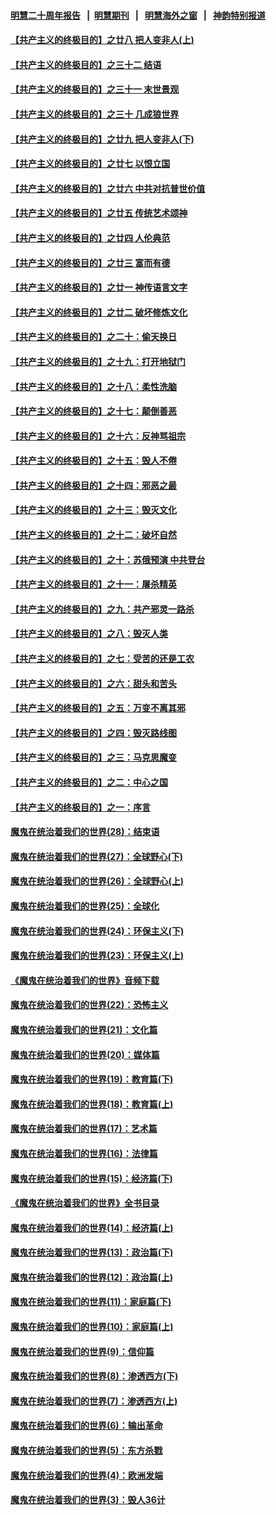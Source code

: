 #### [明慧二十周年报告](https://github.com/gfw-breaker/mh-reports/blob/master/README.md?t=07141036) &nbsp;&nbsp;|&nbsp;&nbsp;[明慧期刊](https://github.com/gfw-breaker/mh-qikan) &nbsp;&nbsp;|&nbsp;&nbsp; [明慧海外之窗](https://github.com/gfw-breaker/mh-news/blob/master/README.md?t=07141036) &nbsp;&nbsp;|&nbsp;&nbsp; [神韵特别报道](https://github.com/gfw-breaker/mh-news/blob/master/shenyun.md?t=07141036) 

#### [【共产主义的终极目的】之廿八 把人变非人(上)](../pages/nsc422/n11340492.md?t=07141036) 

#### [【共产主义的终极目的】之三十二 结语](../pages/nsc422/n11360535.md?t=07141036) 

#### [【共产主义的终极目的】之三十一 末世景观](../pages/nsc422/n11351129.md?t=07141036) 

#### [【共产主义的终极目的】之三十 几成狼世界](../pages/nsc422/n11348280.md?t=07141036) 

#### [【共产主义的终极目的】之廿九 把人变非人(下)](../pages/nsc422/n11344140.md?t=07141036) 

#### [【共产主义的终极目的】之廿七 以恨立国](../pages/nsc422/n11336944.md?t=07141036) 

#### [【共产主义的终极目的】之廿六 中共对抗普世价值](../pages/nsc422/n11324785.md?t=07141036) 

#### [【共产主义的终极目的】之廿五 传统艺术颂神](../pages/nsc422/n11296396.md?t=07141036) 

#### [【共产主义的终极目的】之廿四 人伦典范](../pages/nsc422/n11296397.md?t=07141036) 

#### [【共产主义的终极目的】之廿三 富而有德](../pages/nsc422/n11283598.md?t=07141036) 

#### [【共产主义的终极目的】之廿一 神传语言文字](../pages/nsc422/n11263265.md?t=07141036) 

#### [【共产主义的终极目的】之廿二 破坏修炼文化](../pages/nsc422/n11245728.md?t=07141036) 

#### [【共产主义的终极目的】之二十：偷天换日](../pages/nsc422/n11238846.md?t=07141036) 

#### [【共产主义的终极目的】之十九：打开地狱门](../pages/nsc422/n11206376.md?t=07141036) 

#### [【共产主义的终极目的】之十八：柔性洗脑](../pages/nsc422/n11199994.md?t=07141036) 

#### [【共产主义的终极目的】之十七：颠倒善恶](../pages/nsc422/n11179782.md?t=07141036) 

#### [【共产主义的终极目的】之十六：反神骂祖宗](../pages/nsc422/n11166798.md?t=07141036) 

#### [【共产主义的终极目的】之十五：毁人不倦](../pages/nsc422/n11166792.md?t=07141036) 

#### [【共产主义的终极目的】之十四：邪恶之最](../pages/nsc422/n11150249.md?t=07141036) 

#### [【共产主义的终极目的】之十三：毁灭文化](../pages/nsc422/n11135227.md?t=07141036) 

#### [【共产主义的终极目的】之十二：破坏自然](../pages/nsc422/n11135214.md?t=07141036) 

#### [【共产主义的终极目的】之十：苏俄预演 中共登台](../pages/nsc422/n11118424.md?t=07141036) 

#### [【共产主义的终极目的】之十一：屠杀精英](../pages/nsc422/n11118442.md?t=07141036) 

#### [【共产主义的终极目的】之九：共产邪灵一路杀](../pages/nsc422/n11114139.md?t=07141036) 

#### [【共产主义的终极目的】之八：毁灭人类](../pages/nsc422/n11108503.md?t=07141036) 

#### [【共产主义的终极目的】之七：受苦的还是工农](../pages/nsc422/n11101809.md?t=07141036) 

#### [【共产主义的终极目的】之六：甜头和苦头](../pages/nsc422/n11096971.md?t=07141036) 

#### [【共产主义的终极目的】之五：万变不离其邪](../pages/nsc422/n11091285.md?t=07141036) 

#### [【共产主义的终极目的】之四：毁灭路线图](../pages/nsc422/n11086284.md?t=07141036) 

#### [【共产主义的终极目的】之三：马克思魔变](../pages/nsc422/n11061941.md?t=07141036) 

#### [【共产主义的终极目的】之二：中心之国](../pages/nsc422/n11047728.md?t=07141036) 

#### [【共产主义的终极目的】之一：序言](../pages/nsc422/n11086077.md?t=07141036) 

#### [魔鬼在统治着我们的世界(28)：结束语](../pages/nsc422/n10936246.md?t=07141036) 

#### [魔鬼在统治着我们的世界(27)：全球野心(下)](../pages/nsc422/n10928319.md?t=07141036) 

#### [魔鬼在统治着我们的世界(26)：全球野心(上)](../pages/nsc422/n10900318.md?t=07141036) 

#### [魔鬼在统治着我们的世界(25)：全球化](../pages/nsc422/n10788205.md?t=07141036) 

#### [魔鬼在统治着我们的世界(24)：环保主义(下)](../pages/nsc422/n10695307.md?t=07141036) 

#### [魔鬼在统治着我们的世界(23)：环保主义(上)](../pages/nsc422/n10688613.md?t=07141036) 

#### [《魔鬼在统治着我们的世界》音频下载](../pages/nsc422/n10635553.md?t=07141036) 

#### [魔鬼在统治着我们的世界(22)：恐怖主义](../pages/nsc422/n10614727.md?t=07141036) 

#### [魔鬼在统治着我们的世界(21)：文化篇](../pages/nsc422/n10597706.md?t=07141036) 

#### [魔鬼在统治着我们的世界(20)：媒体篇](../pages/nsc422/n10586579.md?t=07141036) 

#### [魔鬼在统治着我们的世界(19)：教育篇(下)](../pages/nsc422/n10564808.md?t=07141036) 

#### [魔鬼在统治着我们的世界(18)：教育篇(上)](../pages/nsc422/n10526970.md?t=07141036) 

#### [魔鬼在统治着我们的世界(17)：艺术篇](../pages/nsc422/n10499093.md?t=07141036) 

#### [魔鬼在统治着我们的世界(16)：法律篇](../pages/nsc422/n10485969.md?t=07141036) 

#### [魔鬼在统治着我们的世界(15)：经济篇(下)](../pages/nsc422/n10469975.md?t=07141036) 

#### [《魔鬼在统治着我们的世界》全书目录](../pages/nsc422/n10464261.md?t=07141036) 

#### [魔鬼在统治着我们的世界(14)：经济篇(上)](../pages/nsc422/n10457370.md?t=07141036) 

#### [魔鬼在统治着我们的世界(13)：政治篇(下)](../pages/nsc422/n10448270.md?t=07141036) 

#### [魔鬼在统治着我们的世界(12)：政治篇(上)](../pages/nsc422/n10444576.md?t=07141036) 

#### [魔鬼在统治着我们的世界(11)：家庭篇(下)](../pages/nsc422/n10440961.md?t=07141036) 

#### [魔鬼在统治着我们的世界(10)：家庭篇(上)](../pages/nsc422/n10435448.md?t=07141036) 

#### [魔鬼在统治着我们的世界(9)：信仰篇](../pages/nsc422/n10432159.md?t=07141036) 

#### [魔鬼在统治着我们的世界(8)：渗透西方(下)](../pages/nsc422/n10429603.md?t=07141036) 

#### [魔鬼在统治着我们的世界(7)：渗透西方(上)](../pages/nsc422/n10426013.md?t=07141036) 

#### [魔鬼在统治着我们的世界(6)：输出革命](../pages/nsc422/n10421536.md?t=07141036) 

#### [魔鬼在统治着我们的世界(5)：东方杀戮](../pages/nsc422/n10417707.md?t=07141036) 

#### [魔鬼在统治着我们的世界(4)：欧洲发端](../pages/nsc422/n10414890.md?t=07141036) 

#### [魔鬼在统治着我们的世界(3)：毁人36计](../pages/nsc422/n10411583.md?t=07141036) 

